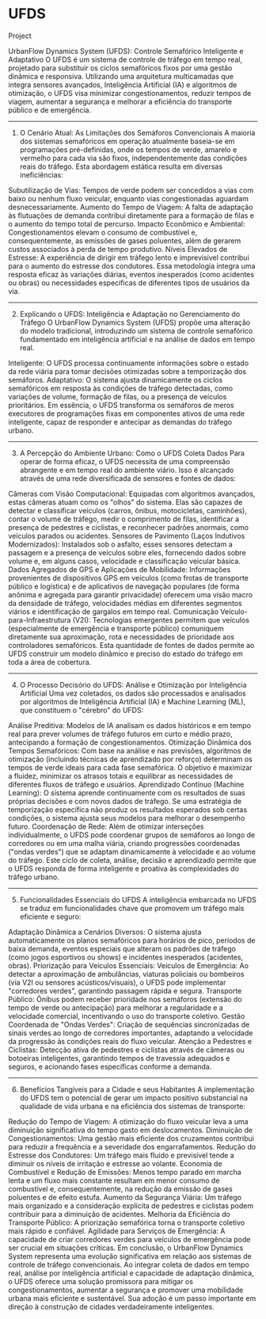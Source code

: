 # UFDS
Project

UrbanFlow Dynamics System (UFDS): Controle Semafórico Inteligente e Adaptativo
O UFDS é um sistema de controle de tráfego em tempo real, projetado para substituir os ciclos semafóricos fixos por uma gestão dinâmica e responsiva. Utilizando uma arquitetura multicamadas que integra sensores avançados, Inteligência Artificial (IA) e algoritmos de otimização, o UFDS visa minimizar congestionamentos, reduzir tempos de viagem, aumentar a segurança e melhorar a eficiência do transporte público e de emergência.

---------------------------------------------------------------------------------

1. O Cenário Atual: As Limitações dos Semáforos Convencionais
A maioria dos sistemas semafóricos em operação atualmente baseia-se em programações pré-definidas, onde os tempos de verde, amarelo e vermelho para cada via são fixos, independentemente das condições reais do tráfego. Esta abordagem estática resulta em diversas ineficiências:

Subutilização de Vias: Tempos de verde podem ser concedidos a vias com baixo ou nenhum fluxo veicular, enquanto vias congestionadas aguardam desnecessariamente.
Aumento do Tempo de Viagem: A falta de adaptação às flutuações de demanda contribui diretamente para a formação de filas e o aumento do tempo total de percurso.
Impacto Econômico e Ambiental: Congestionamentos elevam o consumo de combustível e, consequentemente, as emissões de gases poluentes, além de gerarem custos associados à perda de tempo produtivo.
Níveis Elevados de Estresse: A experiência de dirigir em tráfego lento e imprevisível contribui para o aumento do estresse dos condutores.
Essa metodologia integra uma resposta eficaz às variações diárias, eventos inesperados (como acidentes ou obras) ou necessidades específicas de diferentes tipos de usuários da via.

--------------------------------------------------------------------------------

2. Explicando o UFDS: Inteligência e Adaptação no Gerenciamento do Tráfego
O UrbanFlow Dynamics System (UFDS) propõe uma alteração do modelo tradicional, introduzindo um sistema de controle semafórico fundamentado em inteligência artificial e na análise de dados em tempo real.

Inteligente: O UFDS processa continuamente informações sobre o estado da rede viária para tomar decisões otimizadas sobre a temporização dos semáforos.
Adaptativo: O sistema ajusta dinamicamente os ciclos semafóricos em resposta às condições de tráfego detectadas, como variações de volume, formação de filas, ou a presença de veículos prioritários.
Em essência, o UFDS transforma os semáforos de meros executores de programações fixas em componentes ativos de uma rede inteligente, capaz de responder e antecipar as demandas do tráfego urbano.

--------------------------------------------------------------------------------

3. A Percepção do Ambiente Urbano: Como o UFDS Coleta Dados
Para operar de forma eficaz, o UFDS necessita de uma compreensão abrangente e em tempo real do ambiente viário. Isso é alcançado através de uma rede diversificada de sensores e fontes de dados:

Câmeras com Visão Computacional: Equipadas com algoritmos avançados, estas câmeras atuam como os "olhos" do sistema. Elas são capazes de detectar e classificar veículos (carros, ônibus, motocicletas, caminhões), contar o volume de tráfego, medir o comprimento de filas, identificar a presença de pedestres e ciclistas, e reconhecer padrões anormais, como veículos parados ou acidentes.
Sensores de Pavimento (Laços Indutivos Modernizados): Instalados sob o asfalto, esses sensores detectam a passagem e a presença de veículos sobre eles, fornecendo dados sobre volume e, em alguns casos, velocidade e classificação veicular básica.
Dados Agregados de GPS e Aplicações de Mobilidade: Informações provenientes de dispositivos GPS em veículos (como frotas de transporte público e logística) e de aplicativos de navegação populares (de forma anônima e agregada para garantir privacidade) oferecem uma visão macro da densidade de tráfego, velocidades médias em diferentes segmentos viários e identificação de gargalos em tempo real.
Comunicação Veículo-para-Infraestrutura (V2I): Tecnologias emergentes permitem que veículos (especialmente de emergência e transporte público) comuniquem diretamente sua aproximação, rota e necessidades de prioridade aos controladores semafóricos.
Esta quantidade de fontes de dados permite ao UFDS construir um modelo dinâmico e preciso do estado do tráfego em toda a área de cobertura.

--------------------------------------------------------------------------------

4. O Processo Decisório do UFDS: Análise e Otimização por Inteligência Artificial
Uma vez coletados, os dados são processados e analisados por algoritmos de Inteligência Artificial (IA) e Machine Learning (ML), que constituem o "cérebro" do UFDS:

Análise Preditiva: Modelos de IA analisam os dados históricos e em tempo real para prever volumes de tráfego futuros em curto e médio prazo, antecipando a formação de congestionamentos.
Otimização Dinâmica dos Tempos Semafóricos: Com base na análise e nas previsões, algoritmos de otimização (incluindo técnicas de aprendizado por reforço) determinam os tempos de verde ideais para cada fase semafórica. O objetivo é maximizar a fluidez, minimizar os atrasos totais e equilibrar as necessidades de diferentes fluxos de tráfego e usuários.
Aprendizado Contínuo (Machine Learning): O sistema aprende continuamente com os resultados de suas próprias decisões e com novos dados de tráfego. Se uma estratégia de temporização específica não produz os resultados esperados sob certas condições, o sistema ajusta seus modelos para melhorar o desempenho futuro.
Coordenação de Rede: Além de otimizar interseções individualmente, o UFDS pode coordenar grupos de semáforos ao longo de corredores ou em uma malha viária, criando progressões coordenadas ("ondas verdes") que se adaptam dinamicamente à velocidade e ao volume do tráfego.
Este ciclo de coleta, análise, decisão e aprendizado permite que o UFDS responda de forma inteligente e proativa às complexidades do tráfego urbano.

--------------------------------------------------------------------------------

5. Funcionalidades Essenciais do UFDS
A inteligência embarcada no UFDS se traduz em funcionalidades chave que promovem um tráfego mais eficiente e seguro:

Adaptação Dinâmica a Cenários Diversos: O sistema ajusta automaticamente os planos semafóricos para horários de pico, períodos de baixa demanda, eventos especiais que alteram os padrões de tráfego (como jogos esportivos ou shows) e incidentes inesperados (acidentes, obras).
Priorização para Veículos Essenciais:
Veículos de Emergência: Ao detectar a aproximação de ambulâncias, viaturas policiais ou bombeiros (via V2I ou sensores acústicos/visuais), o UFDS pode implementar "corredores verdes", garantindo passagem rápida e segura.
Transporte Público: Ônibus podem receber prioridade nos semáforos (extensão do tempo de verde ou antecipação) para melhorar a regularidade e a velocidade comercial, incentivando o uso do transporte coletivo.
Gestão Coordenada de "Ondas Verdes": Criação de sequências sincronizadas de sinais verdes ao longo de corredores importantes, adaptando a velocidade da progressão às condições reais do fluxo veicular.
Atenção a Pedestres e Ciclistas: Detecção ativa de pedestres e ciclistas através de câmeras ou botoeiras inteligentes, garantindo tempos de travessia adequados e seguros, e acionando fases específicas conforme a demanda.

--------------------------------------------------------------------------------

6. Benefícios Tangíveis para a Cidade e seus Habitantes
A implementação do UFDS tem o potencial de gerar um impacto positivo substancial na qualidade de vida urbana e na eficiência dos sistemas de transporte:

Redução do Tempo de Viagem: A otimização do fluxo veicular leva a uma diminuição significativa do tempo gasto em deslocamentos.
Diminuição de Congestionamentos: Uma gestão mais eficiente dos cruzamentos contribui para reduzir a frequência e a severidade dos engarrafamentos.
Redução do Estresse dos Condutores: Um tráfego mais fluido e previsível tende a diminuir os níveis de irritação e estresse ao volante.
Economia de Combustível e Redução de Emissões: Menos tempo parado em marcha lenta e um fluxo mais constante resultam em menor consumo de combustível e, consequentemente, na redução da emissão de gases poluentes e de efeito estufa.
Aumento da Segurança Viária: Um tráfego mais organizado e a consideração explícita de pedestres e ciclistas podem contribuir para a diminuição de acidentes.
Melhoria da Eficiência do Transporte Público: A priorização semafórica torna o transporte coletivo mais rápido e confiável.
Agilidade para Serviços de Emergência: A capacidade de criar corredores verdes para veículos de emergência pode ser crucial em situações críticas.
Em conclusão, o UrbanFlow Dynamics System representa uma evolução significativa em relação aos sistemas de controle de tráfego convencionais. Ao integrar coleta de dados em tempo real, análise por inteligência artificial e capacidade de adaptação dinâmica, o UFDS oferece uma solução promissora para mitigar os congestionamentos, aumentar a segurança e promover uma mobilidade urbana mais eficiente e sustentável. Sua adoção é um passo importante em direção à construção de cidades verdadeiramente inteligentes.
